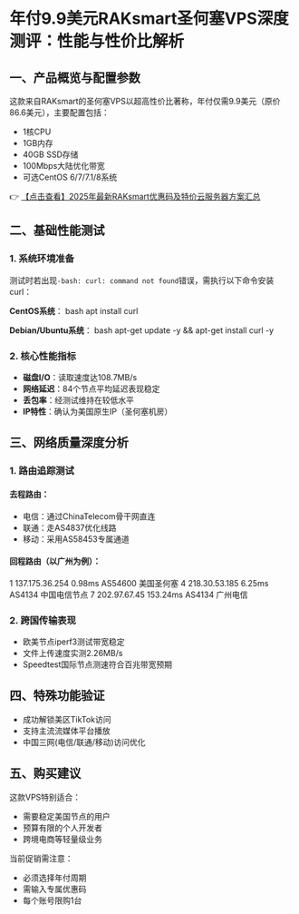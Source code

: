 # 年付9.9美元RAKsmart圣何塞VPS深度测评：性能与性价比解析

## 一、产品概览与配置参数
这款来自RAKsmart的圣何塞VPS以超高性价比著称，年付仅需9.9美元（原价86.6美元），主要配置包括：
- 1核CPU
- 1GB内存
- 40GB SSD存储
- 100Mbps大陆优化带宽
- 可选CentOS 6/7/7.1/8系统

👉 [【点击查看】2025年最新RAKsmart优惠码及特价云服务器方案汇总](https://bit.ly/raksmart)

## 二、基础性能测试
### 1. 系统环境准备
测试时若出现`-bash: curl: command not found`错误，需执行以下命令安装curl：

**CentOS系统**：
bash
apt install curl

**Debian/Ubuntu系统**：
bash
apt-get update -y && apt-get install curl -y

### 2. 核心性能指标
- **磁盘I/O**：读取速度达108.7MB/s
- **网络延迟**：84个节点平均延迟表现稳定
- **丢包率**：经测试维持在较低水平
- **IP特性**：确认为美国原生IP（圣何塞机房）

## 三、网络质量深度分析
### 1. 路由追踪测试
#### 去程路由：
- 电信：通过ChinaTelecom骨干网直连
- 联通：走AS4837优化线路
- 移动：采用AS58453专属通道

#### 回程路由（以广州为例）：

1  137.175.36.254  0.98ms  AS54600  美国圣何塞
4  218.30.53.185  6.25ms  AS4134  中国电信节点
7  202.97.67.45  153.24ms  AS4134  广州电信

### 2. 跨国传输表现
- 欧美节点iperf3测试带宽稳定
- 文件上传速度实测2.26MB/s
- Speedtest国际节点测速符合百兆带宽预期

## 四、特殊功能验证
- 成功解锁美区TikTok访问
- 支持主流流媒体平台播放
- 中国三网(电信/联通/移动)访问优化

## 五、购买建议
这款VPS特别适合：
- 需要稳定美国节点的用户
- 预算有限的个人开发者
- 跨境电商等轻量级业务

当前促销需注意：
- 必须选择年付周期
- 需输入专属优惠码
- 每个账号限购1台
